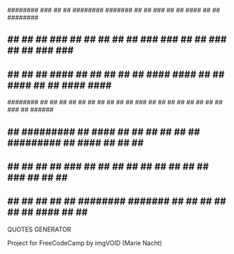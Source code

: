 ########     ###    ##    ## ########   #######  ##     ##       ###    ##    ## #### ##     ## ######## 
##     ##   ## ##   ###   ## ##     ## ##     ## ###   ###      ## ##   ###   ##  ##  ###   ### ##       
##     ##  ##   ##  ####  ## ##     ## ##     ## #### ####     ##   ##  ####  ##  ##  #### #### ##       
########  ##     ## ## ## ## ##     ## ##     ## ## ### ##    ##     ## ## ## ##  ##  ## ### ## ######   
##   ##   ######### ##  #### ##     ## ##     ## ##     ##    ######### ##  ####  ##  ##     ## ##       
##    ##  ##     ## ##   ### ##     ## ##     ## ##     ##    ##     ## ##   ###  ##  ##     ## ##       
##     ## ##     ## ##    ## ########   #######  ##     ##    ##     ## ##    ## #### ##     ## ######## 
QUOTES GENERATOR

Project for FreeCodeCamp by imgVOID (Marie Nacht)
